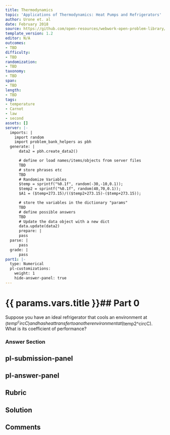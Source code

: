 ```yaml
---
title: Thermodynamics
topic: 'Applications of Thermodynamics: Heat Pumps and Refrigerators'
author: Urone et. al
date: February 2018
source: https://github.com/open-resources/webwork-open-problem-library/tree/master/Contrib/BrockPhysics/College_Physics_Urone/15.Thermodynamics/Applications_of_Thermodynamics_Heat_Pumps_and_Refrigerators/NU_U17-15-05-002.pg
template_version: 1.2
editor: N/A
outcomes:
- TBD
difficulty:
- TBD
randomization:
- TBD
taxonomy:
- TBD
span:
- TBD
length:
- TBD
tags:
- temperature
- Carnot
- law
- second
assets: []
server: |-
  imports: |
    import random
    import problem_bank_helpers as pbh
  generate: |
      data2 = pbh.create_data2()

      # define or load names/items/objects from server files
      TBD
      # store phrases etc
      TBD
      # Randomize Variables
      $temp = sprintf("%0.1f", random(-30,-10,0.1));
      $temp2 = sprintf("%0.1f", random(40,70,0.1));
      $A1 = ($temp+273.15)/(($temp2+273.15)-($temp+273.15));

      # store the variables in the dictionary "params"
      TBD
      # define possible answers
      TBD
      # Update the data object with a new dict
      data.update(data2)
      prepare: |
      pass
  parse: |
      pass
  grade: |
      pass
part1: |-
  type: Numerical
  pl-customizations:
    weight: 1
    hide-answer-panel: true
---
```


# {{ params.vars.title }}## Part 0 
Suppose you have an ideal refrigerator that cools an environment at  ($temp^circC) and has heat transfer to another environment at ($temp2^circC). What is its coefficient of performance? 


### Answer Section 


## pl-submission-panel 


## pl-answer-panel 


## Rubric 


## Solution 


## Comments 



